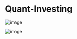 # Quant-Investing

![image](https://github.com/1exedra/Quant-Investing/assets/171572078/a32e15cc-9591-4187-aa20-682a8d7f50d2)



![image](https://github.com/1exedra/Quant-Investing/assets/171572078/aa664992-eed4-41dc-bd81-4c038fc303ff)

